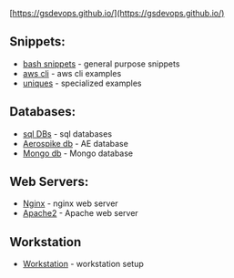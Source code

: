 
[https://gsdevops.github.io/](https://gsdevops.github.io/)

## Snippets:  
* [bash snippets](docs/snippets/bash_snippets.md)   - general purpose snippets  
* [aws cli](docs/snippets/aws/aws_clis.md) - aws cli examples   
* [uniques](docs/snippets/uniques/uniques.md) - specialized examples

  
## Databases:   
* [sql DBs](docs/snippets/databases/rdbs.md) - sql databases    
* [Aerospike db](docs/snippets/databases/aerospike.md) - AE database  
* [Mongo db](docs/snippets/databases/mongodb.md) - Mongo database  

## Web Servers:  
* [Nginx](docs/snippets/webservers/nginx.conf.md) - nginx web server    
* [Apache2](docs/snippets/webservers/apache_httpd.md) - Apache web server    
  


## Workstation
* [Workstation](docs/workstation/devenv_setup.md) - workstation setup  

 
